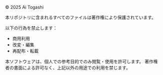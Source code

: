 © 2025 Ai Togashi

本リポジトリに含まれるすべてのファイルは著作権により保護されています。

以下の行為を禁止します：
- 商用利用
- 改変・編集
- 再配布・転載

本ソフトウェアは、個人での参考目的でのみ閲覧・使用を許可します。
著作権者の書面による許可なく、上記以外の用途での利用を禁じます。
 
 

